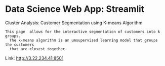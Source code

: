 # Data Science Web App: Streamlit
Cluster Analysis: Customer Segmentation using K-means Algorithm

    This page  allows for the interactive segmentation of customers into k groups.
      The k-means algorithm is an unsupervised learning model that groups the customers
      that are closest together.

Link: http://3.22.234.41:8501


